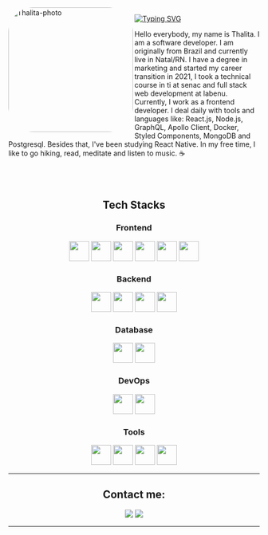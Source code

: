 
 
 <img align="left" alt="Thalita-photo" height="250" style="border-radius:50px;" src="https://user-images.githubusercontent.com/83131771/208322402-4d78f8af-3443-4937-a4ab-23ee14404a24.jpeg">
 
  [![Typing SVG](https://readme-typing-svg.demolab.com?font=Fira+Code&pause=1000&color=F77A10&width=435&lines=Frontend+Developer)](https://git.io/typing-svg)

Hello everybody, my name is Thalita. I am a software developer. I am originally from Brazil and currently live in Natal/RN. I have a degree in marketing and started my career transition in 2021, I took a technical course in ti at senac and full stack web development at labenu. Currently, I work as a frontend developer.
I deal daily with tools and languages like: React.js, Node.js, GraphQL, Apollo Client, Docker, Styled Components, MongoDB and Postgresql. Besides that, I've been studying React Native.
In my free time, I like to go hiking, read, meditate and listen to music. ☕

<br>
<br>


<h2 align="center">Tech Stacks</h2>
  <h3 align="center">Frontend</h3>
  <p align="center">
    <img height="40" width="40" src="https://cdn.simpleicons.org/css3/ff9000" /> 
    <img height="40" width="40" src="https://cdn.simpleicons.org/html5/ff9000"/> 
    <img height="40" width="40" src="https://cdn.simpleicons.org/javascript/ff9000"/> 
    <img height="40" width="40" src="https://cdn.simpleicons.org/react/ff9000"/> 
    <img height="40" width="40" src="https://cdn.simpleicons.org/typescript/ff9000"/>    
 <img height="40" width="40" src="https://cdn.simpleicons.org/graphql/ff9000"/>    
  </p>
  
  <h3 align="center">Backend</h3>
  <p align="center">
    <img height="40" width="40" src="https://cdn.simpleicons.org/nodedotjs/ff9000"/> 
    <img height="40" width="40" src="https://cdn.simpleicons.org/express/ff9000"/>
    <img height="40" width="40" src="https://cdn.simpleicons.org/typescript/ff9000"/>    
    <img height="40" width="40" src="https://cdn.simpleicons.org/firebase/ff9000"/>    
  </p>
  
  <h3 align="center">Database</h3>
  <p align="center">
    <img height="40" width="40" src="https://cdn.simpleicons.org/mongodb/ff9000"/>    
    <img height="40" width="40" src="https://cdn.simpleicons.org/mysql/ff9000"/> 
  </p>
  
  <h3 align="center">DevOps</h3>
  <p align="center">
    <img height="40" width="40" src="https://cdn.simpleicons.org/docker/ff9000"/>
    <img height="40" width="40" src="https://cdn.simpleicons.org/amazonaws/ff9000"/>        
  </p>
  
  <h3 align="center">Tools</h3>
  <p align="center">
    <img height="40" width="40" src="https://cdn.simpleicons.org/trello/ff9000"/>
    <img height="40" width="40" src="https://cdn.simpleicons.org/visualstudio/ff9000"/>    
    <img height="40" width="40" src="https://cdn.simpleicons.org/figma/ff9000"/> 
    <img height="40" width="40" src="https://cdn.simpleicons.org/git/ff9000"/> 
  </p>


***************

<h2 align="center">Contact me:</h2>
<p align="center">
<a href = "mailto:thalita.walleska@gmail.com"><img src="https://img.shields.io/badge/Gmail-ff9000?style=for-the-badge&logo=gmail&logoColor=white" target=" _blank"></a>
<a href="https://www.linkedin.com/in/thalitacésar/" target="_blank"><img src="https://img.shields.io/badge/-LinkedIn-ff9000?style=for-the-badge&logo=linkedin&logoColor=white" target="_blank"></a>
</p>


   
***************


  


